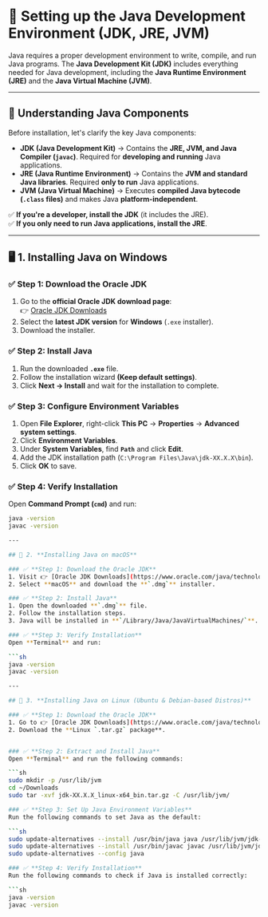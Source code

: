 # 🚀 Setting up the Java Development Environment (JDK, JRE, JVM)

Java requires a proper development environment to write, compile, and run Java programs. The **Java Development Kit (JDK)** includes everything needed for Java development, including the **Java Runtime Environment (JRE)** and the **Java Virtual Machine (JVM)**.

---

## 📌 **Understanding Java Components**
Before installation, let's clarify the key Java components:

- **JDK (Java Development Kit)** → Contains the **JRE, JVM, and Java Compiler (`javac`)**. Required for **developing and running** Java applications.
- **JRE (Java Runtime Environment)** → Contains the **JVM and standard Java libraries**. Required **only to run** Java applications.
- **JVM (Java Virtual Machine)** → Executes **compiled Java bytecode (`.class` files)** and makes Java **platform-independent**.

✅ **If you're a developer, install the JDK** (it includes the JRE).  
✅ **If you only need to run Java applications, install the JRE**.

---

## 🖥️ **1. Installing Java on Windows**

### ✅ **Step 1: Download the Oracle JDK**
1. Go to the **official Oracle JDK download page**:  
   👉 [Oracle JDK Downloads](https://www.oracle.com/java/technologies/javase-downloads.html)
2. Select the **latest JDK version** for **Windows** (`.exe` installer).
3. Download the installer.

### ✅ **Step 2: Install Java**
1. Run the downloaded **`.exe`** file.
2. Follow the installation wizard **(Keep default settings)**.
3. Click **Next → Install** and wait for the installation to complete.

### ✅ **Step 3: Configure Environment Variables**
1. Open **File Explorer**, right-click **This PC** → **Properties** → **Advanced system settings**.
2. Click **Environment Variables**.
3. Under **System Variables**, find **`Path`** and click **Edit**.
4. Add the JDK installation path (`C:\Program Files\Java\jdk-XX.X.X\bin`).
5. Click **OK** to save.

### ✅ **Step 4: Verify Installation**
Open **Command Prompt (`cmd`)** and run:

```sh
java -version
javac -version

---

## 🍏 2. **Installing Java on macOS**

### ✅ **Step 1: Download the Oracle JDK**
1. Visit 👉 [Oracle JDK Downloads](https://www.oracle.com/java/technologies/javase-downloads.html).
2. Select **macOS** and download the **`.dmg`** installer.

### ✅ **Step 2: Install Java**
1. Open the downloaded **`.dmg`** file.
2. Follow the installation steps.
3. Java will be installed in **`/Library/Java/JavaVirtualMachines/`**.

### ✅ **Step 3: Verify Installation**
Open **Terminal** and run:

```sh
java -version
javac -version

---

## 🐧 3. **Installing Java on Linux (Ubuntu & Debian-based Distros)**

### ✅ **Step 1: Download the Oracle JDK**
1. Go to 👉 [Oracle JDK Downloads](https://www.oracle.com/java/technologies/javase-downloads.html).
2. Download the **Linux `.tar.gz` package**.


### ✅ **Step 2: Extract and Install Java**
Open **Terminal** and run the following commands:

```sh
sudo mkdir -p /usr/lib/jvm
cd ~/Downloads
sudo tar -xvf jdk-XX.X.X_linux-x64_bin.tar.gz -C /usr/lib/jvm/

### ✅ **Step 3: Set Up Java Environment Variables**
Run the following commands to set Java as the default:

```sh
sudo update-alternatives --install /usr/bin/java java /usr/lib/jvm/jdk-XX.X.X/bin/java 1
sudo update-alternatives --install /usr/bin/javac javac /usr/lib/jvm/jdk-XX.X.X/bin/javac 1
sudo update-alternatives --config java

### ✅ **Step 4: Verify Installation**
Run the following commands to check if Java is installed correctly:

```sh
java -version
javac -version
